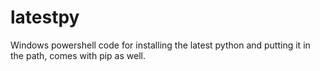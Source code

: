 # latestpy
Windows powershell code for installing the latest python and putting it in the path, comes with pip as well. 
